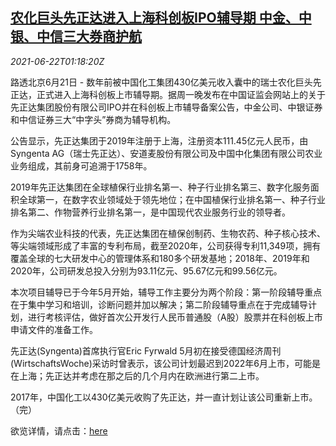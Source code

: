 <!--1624325462000-->
[农化巨头先正达进入上海科创板IPO辅导期 中金、中银、中信三大券商护航](https://cn.reuters.com/article/syngenta-sinochem-shanghai-ipo-0622-idCNKCS2DY031)
------

<div><i>2021-06-22T01:18:20Z</i></div><p>路透北京6月21日 - 数年前被中国化工集团430亿美元收入囊中的瑞士农化巨头先正达，正式进入上海科创板上市辅导期。据周一晚发布在中国证监会网站上的关于先正达集团股份有限公司IPO并在科创板上市辅导备案公告，中金公司、中银证券和中信证券三大“中字头”券商为辅导机构。</p><p>公告显示，先正达集团于2019年注册于上海，注册资本111.45亿元人民币，由Syngenta AG（瑞士先正达）、安道麦股份有限公司及中国中化集团有限公司农业业务组成，其前身可追溯于1758年。</p><p>2019年先正达集团在全球植保行业排名第一、种子行业排名第三、数字化服务面积全球第一，在数字农业领域处于领先地位；在中国植保行业排名第一、种子行业排名第二、作物营养行业排名第一，是中国现代农业服务行业的领导者。</p><p>作为尖端农业科技的代表，先正达集团在植保创制药、生物农药、种子核心技术、等尖端领域形成了丰富的专利布局，截至2020年，公司获得专利11,349项，拥有覆盖全球的七大研发中心的管理体系和180多个研发基地；2018年、2019年和2020年，公司研发总投入分别为93.11亿元、95.67亿元和99.56亿元。</p><p>本次项目辅导已于今年5月开始，辅导工作主要分为两个阶段：第一阶段辅导重点在于集中学习和培训，诊断问题并加以解决；第二阶段辅导重点在于完成辅导计划，进行考核评估，做好首次公开发行人民币普通股（A股）股票并在科创板上市申请文件的准备工作。</p><p>先正达(Syngenta)首席执行官Eric Fyrwald 5月初在接受德国经济周刊(WirtschaftsWoche)采访时曾表示，该公司计划最迟到2022年6月上市，可能是在上海；先正达并考虑在那之后的几个月内在欧洲进行第二上市。</p><p>2017年，中国化工以430亿美元收购了先正达，并一直计划让该公司重新上市。（完）</p><p>欲览详情，请点击：<a href="http://www.csrc.gov.cn/pub/shanghai/shfdqyxx/shfdgzjzbg/202106/P020210621516876408891.pdf">here</a></p>
